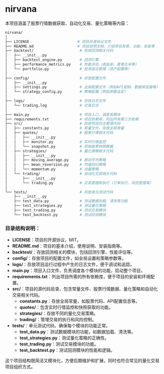 # nirvana

本项目涵盖了股票行情数据获取、自动化交易、量化策略等内容：

```bash
nirvana/
│
├── LICENSE                      # 项目开源协议文件
├── README.md                    # 项目说明文档，介绍项目背景、功能、安装等
├── backtest/                     # 存放回测相关代码
│   ├── __init__.py
│   ├── backtest_engine.py        # 回测引擎
│   ├── performance_metrics.py    # 性能评估（收益率、夏普比率等）
│   └── portfolio.py              # 投资组合管理（资产配置等）
│
├── config/                       # 存放配置文件
│   ├── __init__.py
│   ├── settings.py               # 全局配置文件（例如API密钥、数据库连接等）
│   └── strategy_config.py        # 策略配置（例如参数设定）
│
├── logs/                         # 存放日志文件
│   └── trading.log               # 交易日志
│
├── main.py                       # 项目入口，调度各模块
├── requirements.txt              # 项目依赖库，列出所有第三方依赖
├── src/                          # 存放项目的主要源代码
│   ├── constants.py              # 常量文件，存放全局常量
│   ├── quotes/                   # 股票行情相关代码
│   │   ├── __init__.py
│   │   ├── monitor.py            # 实时行情监控
│   │   └── snapshot.py           # 获取股票快照数据
│   ├── strategies/               # 量化策略相关代码
│   │   ├── __init__.py
│   │   ├── moving_average.py     # 移动平均策略
│   │   ├── mean_reversion.py     # 均值回归策略
│   │   └── momentum.py           # 动量策略
│   └── trading/                  # 自动化交易相关代码
│       ├── __init__.py
│       └── trading.py            # 交易管理和执行（订单执行、风险管理等）
│
└── tests/                        # 存放单元测试代码
    ├── __init__.py
    ├── test_data.py              # 测试数据加载、清洗等功能
    ├── test_strategies.py        # 测试量化策略
    ├── test_trading.py           # 测试交易模块
    └── test_backtest.py          # 测试回测模块
```

### 目录结构说明：

- **LICENSE**：项目的开源协议，MIT。
- **README.md**：项目的基本介绍，使用说明、安装指南等。
- **backtest/**：存放回测相关的模块，包括回测引擎、性能评估等。
- **config/**：存放项目的配置文件，如全局设置和策略参数等。
- **logs/**：存放项目运行过程中产生的日志文件，便于调试和追踪。
- **main.py**：项目入口文件，负责调度各个模块的功能，启动整个项目。
- **requirements.txt**：列出项目所需的所有依赖库，便于项目的安装和环境配置。
- **src/**：项目的源代码目录，包含常量文件、股票行情数据、量化策略和自动化交易相关代码。
  - **constants.py**：存放全局常量，如股票代码、API配置信息等。
  - **quotes/**：包含实时行情监控和快照获取的功能。
  - **strategies/**：存放不同的量化交易策略。
  - **trading/**：管理交易的执行和风险控制。
- **tests/**：单元测试代码，确保每个模块的功能正常。
  - **test_data.py**：测试数据模块的功能，如数据加载、清洗等。
  - **test_strategies.py**：测试量化策略的正确性。
  - **test_trading.py**：测试交易模块的功能。
  - **test_backtest.py**：测试回测模块的性能和逻辑。

这个项目结构既简洁又模块化，方便后期维护和扩展，同时也符合常见的量化交易项目组织方式。